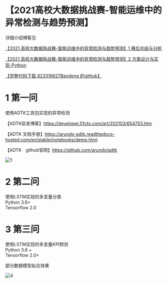 # 【2021高校大数据挑战赛-智能运维中的异常检测与趋势预测】

详细介绍博客见

[【2021 高校大数据挑战赛-智能运维中的异常检测与趋势预测】1 赛后总结与分析](https://zhuanlan.zhihu.com/p/429514263)

[【2021 高校大数据挑战赛-智能运维中的异常检测与趋势预测】2 方案设计与实现-Python](https://zhuanlan.zhihu.com/write)

[【完整代码下载 823316627Bandeng 的github】](https://link.zhihu.com/?target=https%3A//github.com/823316627bandeng/2021-University-BigData-Challenge)



# 1 第一问

使用ADTK工具包实现的异常检测

【ADTK启发博客】https://developer.51cto.com/art/202103/654753.htm

【ADTK 文档手册】https://arundo-adtk.readthedocs-hosted.com/en/stable/notebooks/demo.html

【ADTK　github官网】https://github.com/arundo/adtk

![1](https://pic2.zhimg.com/80/v2-1898dc94f42c88c48d03ab8938ac8b39_720w.jpg)



# 2 第二问

使用LSTM实现的多变量分类  
Python 3.6+  
Tensorflow 2.0

# 3 第三问

使用LSTM实现的多变量KPI预测  
Python 3.6 +   
Tensorflow 2.0+

部分数据模型拟合效果

![4](https://pic1.zhimg.com/80/v2-193bf313aed9bf2188a2c75d4ec99cbc_720w.jpg)
